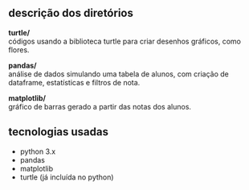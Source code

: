 
## descrição dos diretórios

**turtle/**  
códigos usando a biblioteca turtle para criar desenhos gráficos, como flores.

**pandas/**  
análise de dados simulando uma tabela de alunos, com criação de dataframe, estatísticas e filtros de nota.

**matplotlib/**  
gráfico de barras gerado a partir das notas dos alunos.

## tecnologias usadas

- python 3.x  
- pandas  
- matplotlib  
- turtle (já incluída no python)



